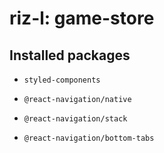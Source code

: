 # riz-l: game-store

## Installed packages

- `styled-components`

- `@react-navigation/native`

- `@react-navigation/stack`

- `@react-navigation/bottom-tabs`
